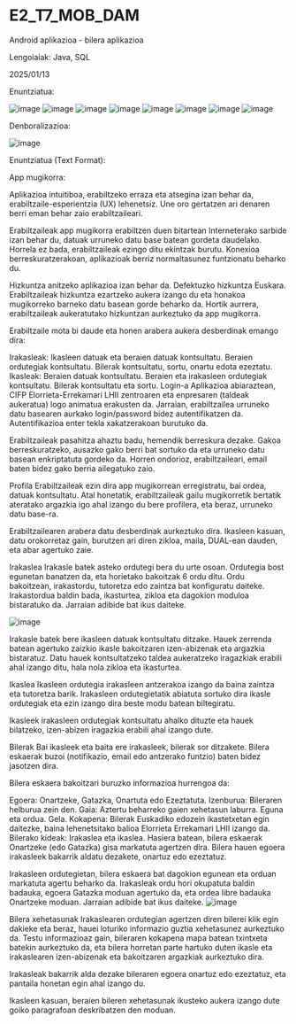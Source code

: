 # E2_T7_MOB_DAM

Android  aplikazioa - bilera aplikazioa

Lengoiaiak: Java, SQL

2025/01/13

Enuntziatua:

![image](https://github.com/user-attachments/assets/234a662d-5300-458a-a14b-99db38cfd37e)
![image](https://github.com/user-attachments/assets/4217c506-6ca0-48b2-923a-5d4144c4707c)
![image](https://github.com/user-attachments/assets/934c844c-2266-41be-8589-1c0c0f4aadac)
![image](https://github.com/user-attachments/assets/41406d6c-f301-4f8f-87ab-050adcc39b26)
![image](https://github.com/user-attachments/assets/d05059cd-df5a-4305-9266-7c2109f5b870)
![image](https://github.com/user-attachments/assets/4075b026-a99d-4089-a418-99deb288068b)
![image](https://github.com/user-attachments/assets/6e619251-aafe-4e6c-bcbd-ddc83a79bedf)
![image](https://github.com/user-attachments/assets/68c62a1a-dee8-4a22-8253-d38ef2068f60)

Denboralizazioa:

![image](https://github.com/user-attachments/assets/5587ac45-5e5d-4b97-a98c-129b8d0bc5ad)


Enuntziatua (Text Format):

App mugikorra:

Aplikazioa intuitiboa, erabiltzeko erraza eta atsegina izan behar da, erabiltzaile-esperientzia (UX) lehenetsiz. Une oro gertatzen ari denaren berri eman behar zaio erabiltzaileari.

Erabiltzaileak app mugikorra erabiltzen duen bitartean Interneterako sarbide izan behar du, datuak urruneko datu base batean gordeta daudelako. Horrela ez bada, erabiltzaileak ezingo ditu ekintzak burutu. Konexioa berreskuratzerakoan, aplikazioak berriz normaltasunez funtzionatu beharko du.

Hizkuntza anitzeko aplikazioa izan behar da. Defektuzko hizkuntza Euskara. Erabiltzaileak hizkuntza ezartzeko aukera izango du eta honakoa mugikorreko barneko datu basean gorde beharko da. Hortik aurrera, erabiltzaileak aukeratutako hizkuntzan aurkeztuko da app mugikorra.

Erabiltzaile mota bi daude eta honen arabera aukera desberdinak emango dira:

Irakasleak:
Ikasleen datuak eta beraien datuak kontsultatu.
Beraien ordutegiak kontsultatu.
Bilerak kontsultatu, sortu, onartu edota ezeztatu.
Ikasleak:
Beraien datuak kontsultatu.
Beraien eta irakasleen ordutegiak kontsultatu.
Bilerak kontsultatu eta sortu.
Login-a
Aplikazioa abiaraztean, CIFP Elorrieta-Errekamari LHII zentroaren eta enpresaren (taldeak aukeratua) logo animatua erakusten da. Jarraian, erabiltzailea urruneko datu basearen aurkako login/password bidez autentifikatzen da. Autentifikazioa enter tekla xakatzerakoan burutuko da.

Erabiltzaileak pasahitza ahaztu badu, hemendik berreskura dezake. Gakoa berreskuratzeko, ausazko gako berri bat sortuko da eta urruneko datu basean enkriptatuta gordeko da. Horren ondorioz, erabiltzaileari, email baten bidez gako berria ailegatuko zaio.

Profila
Erabiltzaileak ezin dira app mugikorrean erregistratu, bai ordea, datuak kontsultatu. Atal honetatik, erabiltzaileak gailu mugikorretik bertatik ateratako argazkia igo ahal izango du bere profilera, eta beraz, urruneko datu base-ra.

Erabiltzailearen arabera datu desberdinak aurkeztuko dira. Ikasleen kasuan, datu orokorretaz gain, burutzen ari diren zikloa, maila, DUAL-ean dauden, eta abar agertuko zaie.

Irakaslea
Irakasle batek asteko ordutegi bera du urte osoan. Ordutegia bost egunetan banatzen da, eta horietako bakoitzak 6 ordu ditu. Ordu bakoitzean, irakastordu, tutoretza edo zaintza bat konfiguratu daiteke. Irakastordua baldin bada, ikasturtea, zikloa eta dagokion moduloa bistaratuko da. Jarraian adibide bat ikus daiteke.

![image](https://github.com/user-attachments/assets/a1480116-c30f-4d4b-98b8-bc1e0617b4bc)

Irakasle batek bere ikasleen datuak kontsultatu ditzake. Hauek zerrenda batean agertuko zaizkio ikasle bakoitzaren izen-abizenak eta argazkia bistaratuz. Datu hauek kontsultatzeko taldea aukeratzeko iragazkiak erabili ahal izango ditu, hala nola zikloa eta ikasturtea.

Ikaslea
Ikasleen ordutegia irakasleen antzerakoa izango da baina zaintza eta tutoretza barik. Irakasleen ordutegietatik abiatuta sortuko dira ikasle ordutegiak eta ezin izango dira beste modu batean biltegiratu.

Ikasleek irakasleen ordutegiak kontsultatu ahalko dituzte eta hauek bilatzeko, izen-abizen iragazkia erabili ahal izango dute.

Bilerak
Bai ikasleek eta baita ere irakasleek, bilerak sor ditzakete. Bilera eskaerak buzoi (notifikazio, email edo antzerako funtzio) baten bidez jasotzen dira.

Bilera eskaera bakoitzari buruzko informazioa hurrengoa da:

Egoera: Onartzeke, Gatazka, Onartuta edo Ezeztatuta.
Izenburua: Bileraren helburua zein den.
Gaia: Aztertu beharreko gaien xehetasun laburra.
Eguna eta ordua.
Gela.
Kokapena: Bilerak Euskadiko edozein ikastetxetan egin daitezke, baina lehenetsitako balioa Elorrieta Errekamari LHII izango da.
Bilerako kideak: Irakaslea eta ikaslea.
Hasiera batean, bilera eskaerak Onartzeke (edo Gatazka) gisa markatuta agertzen dira. Bilera hauen egoera irakasleek bakarrik aldatu dezakete, onartuz edo ezeztatuz.

Irakasleen ordutegietan, bilera eskaera bat dagokion egunean eta orduan markatuta agertu beharko da. Irakasleak ordu hori okupatuta baldin badauka, egoera Gatazka moduan agertuko da, eta ordea libre badauka Onartzeke moduan. Jarraian adibide bat ikus daiteke.
![image](https://github.com/user-attachments/assets/e5d6060d-9d26-410b-beeb-eb87bd330f98)

Bilera xehetasunak
Irakaslearen ordutegian agertzen diren bilerei klik egin dakieke eta beraz, hauei loturiko informazio guztia xehetasunez aurkeztuko da. Testu informazioaz gain, bileraren kokapena mapa batean txintxeta batekin aurkeztuko da, eta bilera horretan parte hartuko duten ikasle eta irakaslearen izen-abizenak eta bakoitzaren argazkiak aurkeztuko dira.

Irakasleak bakarrik alda dezake bileraren egoera onartuz edo ezeztatuz, eta pantaila honetan egin ahal izango du.

Ikasleen kasuan, beraien bileren xehetasunak ikusteko aukera izango dute goiko paragrafoan deskribatzen den moduan.









